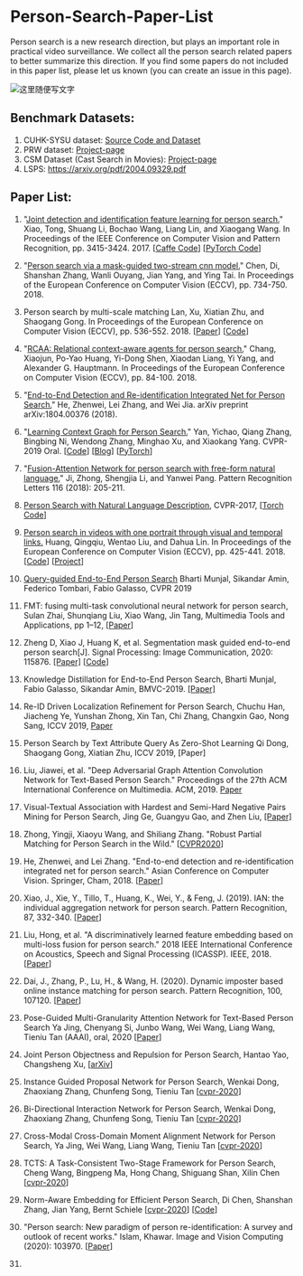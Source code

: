 # Person-Search-Paper-List
Person search is a new research direction, but plays an important role in practical video surveillance. We collect all the person search related papers to better summarize this direction. If you find some papers do not included in this paper list, please let us known (you can create an issue in this page). 

![这里随便写文字](https://github.com/wangxiao5791509/Person-Search-Paper-List/blob/master/QQ%E6%88%AA%E5%9B%BE20200602093211.png)

## Benchmark Datasets: 
1. CUHK-SYSU dataset: [Source Code and Dataset](https://github.com/ShuangLI59/person_search)
2. PRW dataset: [Project-page](http://www.liangzheng.com.cn/Project/project_prw.html)
3. CSM Dataset (Cast Search in Movies): [Project-page](http://qqhuang.cn/projects/eccv18-person-search/) 
4. LSPS: https://arxiv.org/pdf/2004.09329.pdf 


## Paper List: 
1. "[Joint detection and identification feature learning for person search.](http://openaccess.thecvf.com/content_cvpr_2017/papers/Xiao_Joint_Detection_and_CVPR_2017_paper.pdf)" Xiao, Tong, Shuang Li, Bochao Wang, Liang Lin, and Xiaogang Wang.  In Proceedings of the IEEE Conference on Computer Vision and Pattern Recognition, pp. 3415-3424. 2017. [[Caffe Code](https://github.com/ShuangLI59/person_search)] [[PyTorch Code](https://github.com/ChrisLee63/person_search)]

2. "[Person search via a mask-guided two-stream cnn model.](http://openaccess.thecvf.com/content_ECCV_2018/papers/Di_Chen_Person_Search_via_ECCV_2018_paper.pdf)" Chen, Di, Shanshan Zhang, Wanli Ouyang, Jian Yang, and Ying Tai.  In Proceedings of the European Conference on Computer Vision (ECCV), pp. 734-750. 2018. 

3. Person search by multi-scale matching Lan, Xu, Xiatian Zhu, and Shaogang Gong.  In Proceedings of the European Conference on Computer Vision (ECCV), pp. 536-552. 2018. [[Paper](http://openaccess.thecvf.com/content_ECCV_2018/papers/Xu_Lan_Person_Search_by_ECCV_2018_paper.pdf)] [[Code](https://github.com/mbbremner/PersonSearchCLSA)]

4. "[RCAA: Relational context-aware agents for person search.](http://openaccess.thecvf.com/content_ECCV_2018/papers/Xiaojun_Chang_RCAA_Relational_Context-Aware_ECCV_2018_paper.pdf)" Chang, Xiaojun, Po-Yao Huang, Yi-Dong Shen, Xiaodan Liang, Yi Yang, and Alexander G. Hauptmann.  In Proceedings of the European Conference on Computer Vision (ECCV), pp. 84-100. 2018.

5. "[End-to-End Detection and Re-identification Integrated Net for Person Search.](https://arxiv.org/pdf/1804.00376)" He, Zhenwei, Lei Zhang, and Wei Jia.  arXiv preprint arXiv:1804.00376 (2018).

6. "[Learning Context Graph for Person Search.](https://arxiv.org/abs/1904.01830)" Yan, Yichao, Qiang Zhang, Bingbing Ni, Wendong Zhang, Minghao Xu, and Xiaokang Yang.  CVPR-2019 Oral. [[Code](https://github.com/sjtuzq/person_search_gcn)] [[Blog](https://www.cnblogs.com/wangxiaocvpr/p/11075513.html)] [[PyTorch](https://github.com/sjtuzq/person_search_gcn)]

7. "[Fusion-Attention Network for person search with free-form natural language.](https://ac.els-cdn.com/S0167865518308481/1-s2.0-S0167865518308481-main.pdf?_tid=a1a827a8-3a6f-40d1-a627-ef7c2b00a6e2&acdnat=1555507078_14a19843a9eceef215c8db1edfcc3745)" Ji, Zhong, Shengjia Li, and Yanwei Pang.  Pattern Recognition Letters 116 (2018): 205-211. 

8. [Person Search with Natural Language Description](https://arxiv.org/pdf/1702.05729.pdf), CVPR-2017, [[Torch Code](https://github.com/ShuangLI59/Person-Search-with-Natural-Language-Description)] 

9. [Person search in videos with one portrait through visual and temporal links.](http://openaccess.thecvf.com/content_ECCV_2018/papers/Qingqiu_Huang_Person_Search_in_ECCV_2018_paper.pdf) Huang, Qingqiu, Wentao Liu, and Dahua Lin.  In Proceedings of the European Conference on Computer Vision (ECCV), pp. 425-441. 2018. [[Code](https://github.com/hqqasw/person-search-PPCC)] [[Project](http://qqhuang.cn/projects/eccv18-person-search/)] 

10. [Query-guided End-to-End Person Search](https://arxiv.org/pdf/1905.01203.pdf) Bharti Munjal, Sikandar Amin, Federico Tombari, Fabio Galasso, CVPR 2019 

11. FMT: fusing multi-task convolutional neural network for person search, Sulan Zhai, Shunqiang Liu, Xiao Wang, Jin Tang, Multimedia Tools and Applications, pp 1–12, [[Paper](https://link.springer.com/article/10.1007/s11042-019-07939-w)] 

12. Zheng D, Xiao J, Huang K, et al. Segmentation mask guided end-to-end person search[J]. Signal Processing: Image Communication, 2020: 115876. [[Paper]](https://arxiv.org/pdf/1908.10179.pdf) [[Code](https://github.com/Dingyuan-Zheng/maskPS)] 

13. Knowledge Distillation for End-to-End Person Search, Bharti Munjal, Fabio Galasso, Sikandar Amin, BMVC-2019. [[Paper]](https://arxiv.org/pdf/1909.01058.pdf) 

14. Re-ID Driven Localization Refinement for Person Search, Chuchu Han, Jiacheng Ye, Yunshan Zhong, Xin Tan, Chi Zhang, Changxin Gao, Nong Sang, ICCV 2019, [Paper](https://arxiv.org/pdf/1909.08580.pdf)

15. Person Search by Text Attribute Query As Zero-Shot Learning	Qi Dong, Shaogang Gong, Xiatian Zhu, ICCV 2019, [Paper] 

16. Liu, Jiawei, et al. "Deep Adversarial Graph Attention Convolution Network for Text-Based Person Search." Proceedings of the 27th ACM International Conference on Multimedia. ACM, 2019. [Paper](https://dl.acm.org/citation.cfm?id=3350991) 

17. Visual-Textual Association with Hardest and Semi-Hard Negative Pairs Mining for Person Search, Jing Ge, Guangyu Gao, and Zhen Liu, [[Paper]](https://arxiv.org/pdf/1912.03083.pdf) 

18. Zhong, Yingji, Xiaoyu Wang, and Shiliang Zhang. "Robust Partial Matching for Person Search in the Wild." [[CVPR2020](https://arxiv.org/pdf/2004.09329.pdf)] 

19. He, Zhenwei, and Lei Zhang. "End-to-end detection and re-identification integrated net for person search." Asian Conference on Computer Vision. Springer, Cham, 2018. [[Paper](https://arxiv.org/pdf/1804.00376)] 

20. Xiao, J., Xie, Y., Tillo, T., Huang, K., Wei, Y., & Feng, J. (2019). IAN: the individual aggregation network for person search. Pattern Recognition, 87, 332-340. [[Paper](https://arxiv.org/pdf/1705.05552)] 

21. Liu, Hong, et al. "A discriminatively learned feature embedding based on multi-loss fusion for person search." 2018 IEEE International Conference on Acoustics, Speech and Signal Processing (ICASSP). IEEE, 2018. [[Paper](http://150.162.46.34:8080/icassp2018/ICASSP18_USB/pdfs/0001668.pdf)] 

22. Dai, J., Zhang, P., Lu, H., & Wang, H. (2020). Dynamic imposter based online instance matching for person search. Pattern Recognition, 100, 107120. [[Paper](https://www.sciencedirect.com/science/article/pii/S0031320319304212)] 

23. Pose-Guided Multi-Granularity Attention Network for Text-Based Person Search Ya Jing, Chenyang Si, Junbo Wang, Wei Wang, Liang Wang, Tieniu Tan (AAAI), oral, 2020 [[Paper](https://arxiv.org/abs/1809.08440)] 

24. Joint Person Objectness and Repulsion for Person Search, Hantao Yao, Changsheng Xu, [[arXiv](https://arxiv.org/pdf/2006.00155.pdf)] 

25. Instance Guided Proposal Network for Person Search, Wenkai Dong, Zhaoxiang Zhang, Chunfeng Song, Tieniu Tan [[cvpr-2020](http://openaccess.thecvf.com/content_CVPR_2020/html/Dong_Instance_Guided_Proposal_Network_for_Person_Search_CVPR_2020_paper.html)] 

26. Bi-Directional Interaction Network for Person Search, Wenkai Dong, Zhaoxiang Zhang, Chunfeng Song, Tieniu Tan [[cvpr-2020](http://openaccess.thecvf.com/content_CVPR_2020/html/Dong_Bi-Directional_Interaction_Network_for_Person_Search_CVPR_2020_paper.html)] 

27. Cross-Modal Cross-Domain Moment Alignment Network for Person Search,	Ya Jing, Wei Wang, Liang Wang, Tieniu Tan [[cvpr-2020](http://openaccess.thecvf.com/content_CVPR_2020/html/Jing_Cross-Modal_Cross-Domain_Moment_Alignment_Network_for_Person_Search_CVPR_2020_paper.html)] 

28. TCTS: A Task-Consistent Two-Stage Framework for Person Search, Cheng Wang, Bingpeng Ma, Hong Chang, Shiguang Shan, Xilin Chen [[cvpr-2020](http://openaccess.thecvf.com/content_CVPR_2020/html/Wang_TCTS_A_Task-Consistent_Two-Stage_Framework_for_Person_Search_CVPR_2020_paper.html)] 

29. Norm-Aware Embedding for Efficient Person Search, Di Chen, Shanshan Zhang, Jian Yang, Bernt Schiele [[cvpr-2020](http://openaccess.thecvf.com/content_CVPR_2020/papers/Chen_Norm-Aware_Embedding_for_Efficient_Person_Search_CVPR_2020_paper.pdf)] [[Code](https://github.com/DeanChan/NAE4PS)] 

30. "Person search: New paradigm of person re-identification: A survey and outlook of recent works." Islam, Khawar.  Image and Vision Computing (2020): 103970. [[Paper](https://pdf.sciencedirectassets.com/271526/AIP/1-s2.0-S0262885620301025/main.pdf?X-Amz-Security-Token=IQoJb3JpZ2luX2VjEO7%2F%2F%2F%2F%2F%2F%2F%2F%2F%2FwEaCXVzLWVhc3QtMSJHMEUCIG1M8%2BaIHA8Y8utASOxf9dZqrnaT6ItCM2IPy2JhAyKmAiEA2s24Cfd7Qdekf3OnWzc%2F2wtuYXDZaH05%2B7vBT1FjQpYqvQMIh%2F%2F%2F%2F%2F%2F%2F%2F%2F%2F%2FARADGgwwNTkwMDM1NDY4NjUiDJW2dFbLN8QACdlgZCqRA15zHZwL477aE%2F0jxH0qt4aL7C%2FseG5QMh%2Be9vMHZlaJDUYal1np7bfxbzkJqmCr6RXaxszNyXH5UdQRhxr20DEKbEGiqoUJyQEXWmCSbq5v1oco%2BJDhpWzR3UaVeA8Bt%2FiuOe3vCQSmztlwNZu8Qe%2FIH5k2Y26u%2B6gt5hPs3Md3AUtje6l1jyFrELlPTxOtiiUlk00492HIEf25ak2xae%2FocYNK0mOX7LtLC4FfUN0WoWaPFDgvXxqfRgDYrs1RmjGO7fZLlhAeqy58O8eqc7UjFWEQ1MpCzzh2fukNb63k%2Fh5%2B1tiGL0B9ykI9heuYXIUkoHZ75gARd54rGnWXXch2y4Aye6Rl0pQ9NcfCIOCPmEv%2FGUOy4EmgquzAVJPPxA0OdNqpI%2B9gkptJXy%2Bxq85w14A7c2vo27D%2BMZLUlpt%2B0ES%2ByBtarcOwKynSPZn1%2B19VribP83H4jYStF%2FEI9PvvlkifdGTv4U6vwNYAxzC9A8uYsEUyE61enUNlM1WU963VI8FJ0HWpnACATLSLuC8QMKCngPgFOusBRdveJIrUKbFjplXnRZLwWBmW8gDVP8pUrVdwBm65vK8MwOSC%2FE8DFpQt2XEs%2FOGDaDcjcqosV1xbmgjjaJ%2BhfnW3fzcs0Wa4JSLoCg2VtxawTKuIteMdiUK77kuLibNEtXZsMx8dYOsK7zDGf2ft1im7qJsvHZX6a3M22eCGZJjY%2FOP%2Bbx7%2B0CSrqadrGNtCVrWpJk8%2BhiXmtJvulHaqtl6Xtk7ZT7eAnE9OqIF4LK1hiUrjzIWOOShX8wKsR4aZx%2B5eDYfdqzD28scvz4GAwZsziufiFq3vtWe9t%2FvFfxStvjBWcBFHgUuwag%3D%3D&X-Amz-Algorithm=AWS4-HMAC-SHA256&X-Amz-Date=20200704T063800Z&X-Amz-SignedHeaders=host&X-Amz-Expires=300&X-Amz-Credential=ASIAQ3PHCVTYTEGEQNFF%2F20200704%2Fus-east-1%2Fs3%2Faws4_request&X-Amz-Signature=cb51a491522ec8a14c5a17cea5ef266e331ba0d20de761fff1ec6de21a11a479&hash=b01acae99d98aa657357edf930d828990143d7c98d05fa4c8856250b29d17081&host=68042c943591013ac2b2430a89b270f6af2c76d8dfd086a07176afe7c76c2c61&pii=S0262885620301025&tid=spdf-97cff83c-a904-45c5-91a8-661087e841d7&sid=3bfae1a95d024246f32bbf6519db0b7eefc5gxrqa&type=client)] 

31. 










